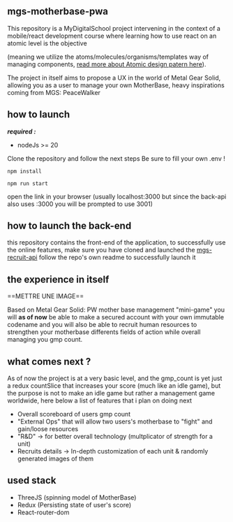 ## mgs-motherbase-pwa

This repository is a MyDigitalSchool project intervening in the context of a mobile/react development course where learning how to use react on an atomic level is the objective

(meaning we utilize the atoms/molecules/organisms/templates way of managing components, [read more about Atomic design patern here](https://medium.com/@janelle.wg/atomic-design-pattern-how-to-structure-your-react-application-2bb4d9ca5f97)).

The project in itself aims to propose a UX in the world of Metal Gear Solid, allowing you as a user to manage your own MotherBase, heavy inspirations coming from MGS: PeaceWalker

## how to launch

**_required :_**

- nodeJs >= 20

Clone the repository and follow the next steps
Be sure to fill your own .env !

```
npm install
```

```
npm run start
```

open the link in your browser (usually localhost:3000 but since the back-api also uses :3000 you will be prompted to use 3001)

## how to launch the back-end

this repository contains the front-end of the application, to successfully use the online features, make sure you have cloned and launched the [mgs-recruit-api](https://github.com/Guigzouz/mgs-recruit-api) follow the repo's own readme to successfully launch it

## the experience in itself

==METTRE UNE IMAGE==

Based on Metal Gear Solid: PW mother base management "mini-game" you will **as of now** be able to make a secured account with your own immutable codename and you will also be able to recruit human resources to strengthen your motherbase differents fields of action while overall managing you gmp count.

## what comes next ?

As of now the project is at a very basic level, and the gmp_count is yet just a redux countSlice that increases your score (much like an idle game), but the purpose is not to make an idle game but rather a management game worldwide, here below a list of features that i plan on doing next

- Overall scoreboard of users gmp count
- "External Ops" that will allow two users's motherbase to "fight" and gain/loose resources
- "R&D" -> for better overall technology (multplicator of strength for a unit)
- Recruits details -> In-depth customization of each unit & randomly generated images of them

## used stack

- ThreeJS (spinning model of MotherBase)
- Redux (Persisting state of user's score)
- React-router-dom
